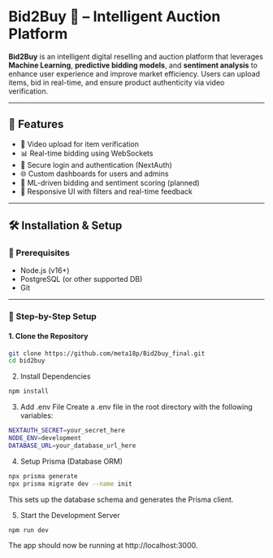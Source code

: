 # Bid2Buy 🛒 – Intelligent Auction Platform

**Bid2Buy** is an intelligent digital reselling and auction platform that leverages **Machine Learning**, **predictive bidding models**, and **sentiment analysis** to enhance user experience and improve market efficiency. Users can upload items, bid in real-time, and ensure product authenticity via video verification.

---

## 🚀 Features

- 🎥 Video upload for item verification
- 📊 Real-time bidding using WebSockets
- 🔐 Secure login and authentication (NextAuth)
- 🌐 Custom dashboards for users and admins
- 🧠 ML-driven bidding and sentiment scoring (planned)
- 📱 Responsive UI with filters and real-time feedback

---

## 🛠️ Installation & Setup

### 🧩 Prerequisites

- Node.js (v16+)
- PostgreSQL (or other supported DB)
- Git

---

### 🧱 Step-by-Step Setup

#### 1. Clone the Repository

```bash
git clone https://github.com/meta18p/Bid2buy_final.git
cd bid2buy
```

2. Install Dependencies
```bash
npm install
```
3. Add .env File
Create a .env file in the root directory with the following variables:

```bash
NEXTAUTH_SECRET=your_secret_here
NODE_ENV=development
DATABASE_URL=your_database_url_here
```
4. Setup Prisma (Database ORM)
```bash
npx prisma generate
npx prisma migrate dev --name init
```
This sets up the database schema and generates the Prisma client.

5. Start the Development Server
```bash
npm run dev
```
The app should now be running at http://localhost:3000.

